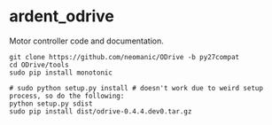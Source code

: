 # ardent_odrive
Motor controller code and documentation. 

```
git clone https://github.com/neomanic/ODrive -b py27compat
cd ODrive/tools
sudo pip install monotonic

# sudo python setup.py install # doesn't work due to weird setup process, so do the following:
python setup.py sdist
sudo pip install dist/odrive-0.4.4.dev0.tar.gz
```
